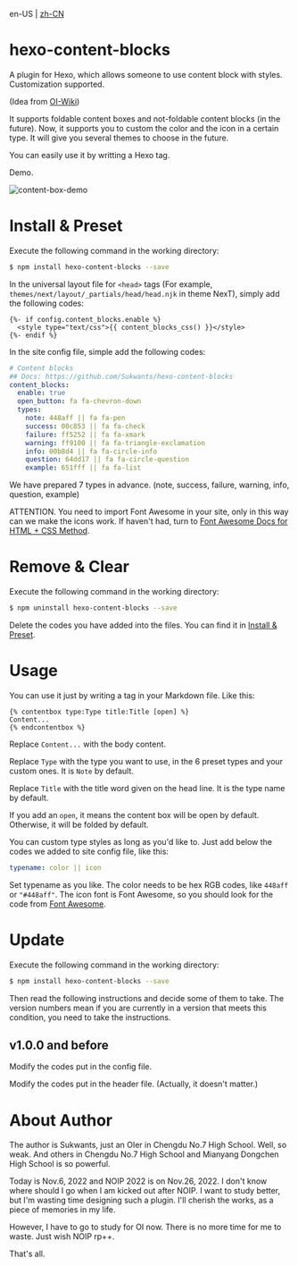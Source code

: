en-US | [zh-CN](./zh-CN/README.md)

# hexo-content-blocks

A plugin for Hexo, which allows someone to use content block with styles. Customization supported.

(Idea from [OI-Wiki](https://oi-wiki.org/))

It supports foldable content boxes and not-foldable content blocks (in the future). Now, it supports you to custom the color and the icon in a certain type. It will give you several themes to choose in the future.

You can easily use it by writting a Hexo tag.

Demo.

![content-box-demo](https://user-images.githubusercontent.com/95968907/200179232-b434dd4f-ade3-4996-a685-8ee9ee86281f.png)

# Install & Preset

Execute the following command in the working directory:

```sh
$ npm install hexo-content-blocks --save
```

In the universal layout file for `<head>` tags (For example, `themes/next/layout/_partials/head/head.njk` in theme NexT), simply add the following codes:

```njk
{%- if config.content_blocks.enable %}
  <style type="text/css">{{ content_blocks_css() }}</style>
{%- endif %}
```

In the site config file, simple add the following codes:

```yml
# Content blocks
## Docs: https://github.com/Sukwants/hexo-content-blocks
content_blocks:
  enable: true
  open_button: fa fa-chevron-down
  types:
    note: 448aff || fa fa-pen
    success: 00c853 || fa fa-check
    failure: ff5252 || fa fa-xmark
    warning: ff9100 || fa fa-triangle-exclamation
    info: 00b8d4 || fa fa-circle-info
    question: 64dd17 || fa fa-circle-question
    example: 651fff || fa fa-list
```

We have prepared 7 types in advance. (note, success, failure, warning, info, question, example)

ATTENTION. You need to import Font Awesome in your site, only in this way can we make the icons work. If haven't had, turn to [Font Awesome Docs for HTML + CSS Method](https://fontawesome.com/v6/docs/web/setup/host-yourself/webfonts).

# Remove & Clear

Execute the following command in the working directory:

```sh
$ npm uninstall hexo-content-blocks --save
```

Delete the codes you have added into the files. You can find it in [Install & Preset](#install--preset).

# Usage

You can use it just by writing a tag in your Markdown file. Like this:

```njk
{% contentbox type:Type title:Title [open] %}
Content...
{% endcontentbox %}
```

Replace `Content...` with the body content.

Replace `Type` with the type you want to use, in the 6 preset types and your custom ones. It is `Note` by default.

Replace `Title` with the title word given on the head line. It is the type name by default.

If you add an `open`, it means the content box will be open by default. Otherwise, it will be folded by default.

You can custom type styles as long as you'd like to. Just add below the codes we added to site config file, like this:

```yml
typename: color || icon
```

Set typename as you like. The color needs to be hex RGB codes, like `448aff` or `"#448aff"`. The icon font is Font Awesome, so you should look for the code from [Font Awesome](https://fontawesome.com/icons).

# Update

Execute the following command in the working directory:

```sh
$ npm install hexo-content-blocks --save
```

Then read the following instructions and decide some of them to take. The version numbers mean if you are currently in a version that meets this condition, you need to take the instructions.

## v1.0.0 and before

Modify the codes put in the config file.

Modify the codes put in the header file. (Actually, it doesn't matter.)

# About Author

The author is Sukwants, just an OIer in Chengdu No.7 High School. Well, so weak. And others in Chengdu No.7 High School and Mianyang Dongchen High School is so powerful.

Today is Nov.6, 2022 and NOIP 2022 is on Nov.26, 2022. I don't know where should I go when I am kicked out after NOIP. I want to study better, but I'm wasting time designing such a plugin. I'll cherish the works, as a piece of memories in my life.

However, I have to go to study for OI now. There is no more time for me to waste. Just wish NOIP rp++.

That's all.
